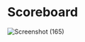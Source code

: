 # Scoreboard
![Screenshot (165)](https://user-images.githubusercontent.com/106422023/208285408-320278c2-24dd-4489-b4fe-f1c95d4e7976.png)
